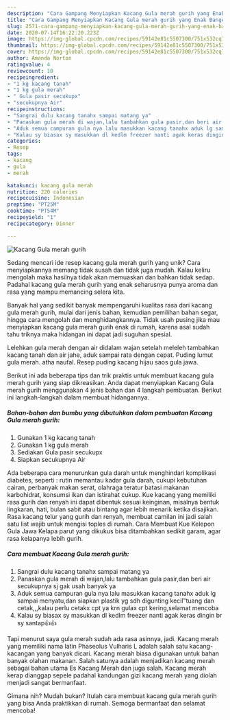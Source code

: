 ```yaml
---
description: "Cara Gampang Menyiapkan Kacang Gula merah gurih yang Enak Banget"
title: "Cara Gampang Menyiapkan Kacang Gula merah gurih yang Enak Banget"
slug: 2571-cara-gampang-menyiapkan-kacang-gula-merah-gurih-yang-enak-banget
date: 2020-07-14T16:22:20.223Z
image: https://img-global.cpcdn.com/recipes/59142e81c5507300/751x532cq70/kacang-gula-merah-gurih-foto-resep-utama.jpg
thumbnail: https://img-global.cpcdn.com/recipes/59142e81c5507300/751x532cq70/kacang-gula-merah-gurih-foto-resep-utama.jpg
cover: https://img-global.cpcdn.com/recipes/59142e81c5507300/751x532cq70/kacang-gula-merah-gurih-foto-resep-utama.jpg
author: Amanda Norton
ratingvalue: 4
reviewcount: 10
recipeingredient:
- "1 kg kacang tanah"
- "1 kg gula merah"
- " Gula pasir secukupx"
- "secukupnya Air"
recipeinstructions:
- "Sangrai dulu kacang tanahx sampai matang ya"
- "Panaskan gula merah di wajan,lalu tambahkan gula pasir,dan beri air secukupnya sj gak usah banyak ya"
- "Aduk semua campuran gula nya lalu masukkan kacang tanahx aduk lg sampai menyatu,dan siapkan plastik yg sdh digunting kecil&#34;tuang dan cetak,,,kalau perlu cetakx cpt ya krn gulax cpt kering,selamat mencoba"
- "Kalau sy biasax sy masukkan dl kedlm freezer nanti agak keras dingin br sy santap👍👍"
categories:
- Resep
tags:
- kacang
- gula
- merah

katakunci: kacang gula merah 
nutrition: 220 calories
recipecuisine: Indonesian
preptime: "PT25M"
cooktime: "PT54M"
recipeyield: "1"
recipecategory: Dinner

---
```



![Kacang Gula merah gurih](https://img-global.cpcdn.com/recipes/59142e81c5507300/751x532cq70/kacang-gula-merah-gurih-foto-resep-utama.jpg)

Sedang mencari ide resep kacang gula merah gurih yang unik? Cara menyiapkannya memang tidak susah dan tidak juga mudah. Kalau keliru mengolah maka hasilnya tidak akan memuaskan dan bahkan tidak sedap. Padahal kacang gula merah gurih yang enak seharusnya punya aroma dan rasa yang mampu memancing selera kita.

Banyak hal yang sedikit banyak mempengaruhi kualitas rasa dari kacang gula merah gurih, mulai dari jenis bahan, kemudian pemilihan bahan segar, hingga cara mengolah dan menghidangkannya. Tidak usah pusing jika mau menyiapkan kacang gula merah gurih enak di rumah, karena asal sudah tahu triknya maka hidangan ini dapat jadi suguhan spesial.

Lelehkan gula merah dengan air didalam wajan setelah meleleh tambahkan kacang tanah dan air jahe, aduk sampai rata dengan cepat. Puding lumut gula merah. atha naufal. Resep puding kacang hijau saos gula jawa.


Berikut ini ada beberapa tips dan trik praktis untuk membuat kacang gula merah gurih yang siap dikreasikan. Anda dapat menyiapkan Kacang Gula merah gurih menggunakan 4 jenis bahan dan 4 langkah pembuatan. Berikut ini langkah-langkah dalam membuat hidangannya.

<!--inarticleads1-->

##### Bahan-bahan dan bumbu yang dibutuhkan dalam pembuatan Kacang Gula merah gurih:

1. Gunakan 1 kg kacang tanah
1. Gunakan 1 kg gula merah
1. Sediakan  Gula pasir secukupx
1. Siapkan secukupnya Air


Ada beberapa cara menurunkan gula darah untuk menghindari komplikasi diabetes, seperti : rutin memantau kadar gula darah, cukupi kebutuhan cairan, perbanyak makan serat, olahraga teratur batasi makanan karbohidrat, konsumsi ikan dan istirahat cukup. Kue kacang yang memiliki rasa gurih dan renyah ini dapat dibentuk sesuai keinginan, misalnya bentuk lingkaran, hati, bulan sabit atau bintang agar lebih menarik ketika disajikan. Rasa kacang telur yang gurih dan renyah, membuat camilan ini jadi salah satu list wajib untuk mengisi toples di rumah. Cara Membuat Kue Kelepon Gula Jawa Kelapa parut yang dikukus bisa ditambahkan sedikit garam, agar rasa kelapanya lebih gurih. 

<!--inarticleads2-->

##### Cara membuat Kacang Gula merah gurih:

1. Sangrai dulu kacang tanahx sampai matang ya
1. Panaskan gula merah di wajan,lalu tambahkan gula pasir,dan beri air secukupnya sj gak usah banyak ya
1. Aduk semua campuran gula nya lalu masukkan kacang tanahx aduk lg sampai menyatu,dan siapkan plastik yg sdh digunting kecil&#34;tuang dan cetak,,,kalau perlu cetakx cpt ya krn gulax cpt kering,selamat mencoba
1. Kalau sy biasax sy masukkan dl kedlm freezer nanti agak keras dingin br sy santap👍👍


Tapi menurut saya gula merah sudah ada rasa asinnya, jadi. Kacang merah yang memiliki nama latin Phaseolus Vulharis L adalah salah satu kacang-kacangan yang banyak dicari. Kacang merah biasa digunakan untuk bahan banyak olahan makanan. Salah satunya adalah menjadikan kacang merah sebagai bahan utama Es Kacang Merah dan juga salah. Kacang merah kerap dianggap sepele padahal kandungan gizi kacang merah yang diolah menjadi sangat bermanfaat. 

Gimana nih? Mudah bukan? Itulah cara membuat kacang gula merah gurih yang bisa Anda praktikkan di rumah. Semoga bermanfaat dan selamat mencoba!
